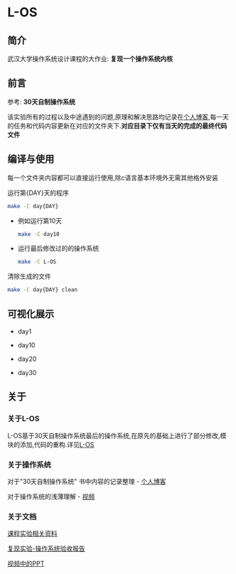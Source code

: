 # L-OS

## 简介

武汉大学操作系统设计课程的大作业: **复现一个操作系统内核**

## 前言

参考: **30天自制操作系统**

该实验所有的过程以及中途遇到的问题,原理和解决思路均记录在[个人博客](https://luzhixing12345.github.io/tags/OS/),每一天的任务和代码内容更新在对应的文件夹下.**对应目录下仅有当天的完成的最终代码文件**

## 编译与使用

每一个文件夹内容都可以直接运行使用,除c语言基本环境外无需其他格外安装

运行第{DAY}天的程序

```bash
make -C day{DAY}
```

- 例如运行第10天

  ```bash
  make -C day10
  ```

- 运行最后修改过的的操作系统

  ```bash
  make -C L-OS
  ```

清除生成的文件

```bash
make -C day{DAY} clean
```

## 可视化展示

- day1

- day10

- day20

- day30

## 关于

### 关于L-OS

L-OS基于30天自制操作系统最后的操作系统,在原先的基础上进行了部分修改,模块的添加,代码的重构.详见[L-OS](L-OS.md)

### 关于操作系统

对于"30天自制操作系统" 书中内容的记录整理 - [个人博客](https://luzhixing12345.github.io/tags/OS/)

对于操作系统的浅薄理解 - [视频](123)

### 关于文档

  [课程实验相关资料](https://github.com/luzhixing12345/L-OS/releases/tag/v0.0.1)

[复现实验-操作系统验收报告](123)

[视频中的PPT](123)
